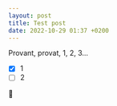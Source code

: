 ```yaml
---
layout: post
title: Test post
date: 2022-10-29 01:37 +0200
---
```


Provant, provat, 1, 2, 3...

- [x] 1
- [ ] 2

:tada:
